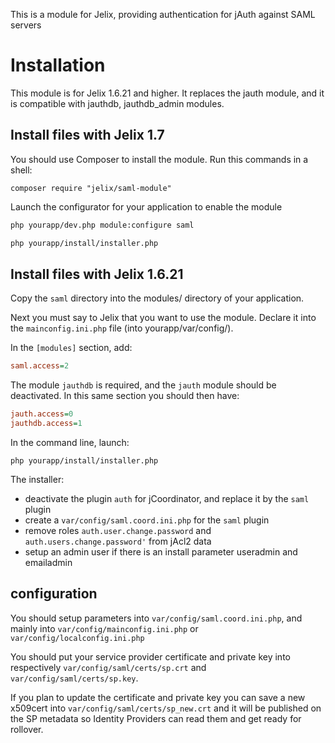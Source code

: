 This is a module for Jelix, providing authentication for jAuth against SAML servers 

Installation
============

This module is for Jelix 1.6.21 and higher. It replaces the jauth module,
and it is compatible with jauthdb, jauthdb_admin modules.

Install files with Jelix 1.7
----------------------------
You should use Composer to install the module. Run this commands in a shell:
                                               
```
composer require "jelix/saml-module"
```

Launch the configurator for your application to enable the module

```bash
php yourapp/dev.php module:configure saml

php yourapp/install/installer.php

```
Install files with Jelix 1.6.21
-------------------------------

Copy the `saml` directory into the modules/ directory of your application.

Next you must say to Jelix that you want to use the module. Declare
it into the `mainconfig.ini.php` file (into yourapp/var/config/).

In the `[modules]` section, add:

```ini
saml.access=2
```

The module `jauthdb` is required, and the `jauth` module should be deactivated.
In this same section you should then have:

```ini
jauth.access=0
jauthdb.access=1
```

In the command line, launch:

```
php yourapp/install/installer.php
```

The installer:

- deactivate the plugin `auth` for jCoordinator, and replace it by the `saml` plugin
- create a `var/config/saml.coord.ini.php` for the `saml` plugin
- remove roles `auth.user.change.password` and `auth.users.change.password'` from jAcl2 data
- setup an admin user if there is an install parameter useradmin and emailadmin

configuration
-------------

You should setup parameters into `var/config/saml.coord.ini.php`, and
mainly into `var/config/mainconfig.ini.php` or `var/config/localconfig.ini.php`

You should put your service provider certificate and private key into 
respectively `var/config/saml/certs/sp.crt` and `var/config/saml/certs/sp.key`.

If you plan to update the certificate and private key you can save a new 
x509cert into `var/config/saml/certs/sp_new.crt` and it will be published on the 
SP metadata so Identity Providers can read them and get ready for rollover.

